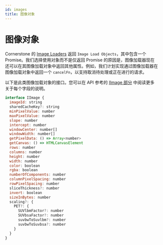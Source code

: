 ```yaml
---  
id: images  
title: 图像对象
---  
```


# 图像对象

Cornerstone 的 [Image Loaders](./imageLoader.md) 返回 `Image Load Objects`，其中包含一个 Promise。我们选择使用对象而不是仅返回 Promise 的原因是，图像加载器现在还可以在其图像加载对象中返回其他属性。例如，我们计划实现通过图像加载器在图像加载对象中返回一个 `cancelFn`，以支持取消待处理或正在进行的请求。  

以下是此类图像加载对象的接口。您可以在 API 参考的 [IImage 部分](/api/core/namespace/Types#IImage) 中阅读更多关于每个字段的说明。  

```js  
interface IImage {  
  imageId: string  
  sharedCacheKey?: string  
  minPixelValue: number  
  maxPixelValue: number  
  slope: number  
  intercept: number  
  windowCenter: number[]  
  windowWidth: number[]  
  getPixelData: () => Array<number>  
  getCanvas: () => HTMLCanvasElement  
  rows: number  
  columns: number  
  height: number  
  width: number  
  color: boolean  
  rgba: boolean  
  numberOfComponents: number  
  columnPixelSpacing: number  
  rowPixelSpacing: number  
  sliceThickness?: number  
  invert: boolean  
  sizeInBytes: number  
  scaling?: {  
    PET?: {  
      SUVlbmFactor?: number  
      SUVbsaFactor?: number  
      suvbwToSuvlbm?: number  
      suvbwToSuvbsa?: number  
    }  
  }  
}  
```
